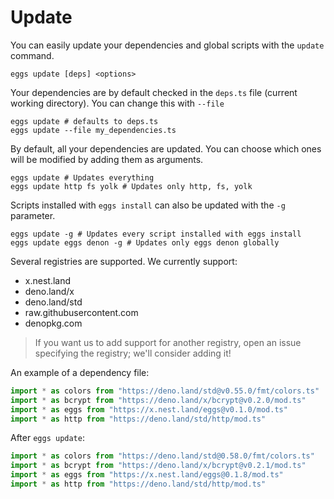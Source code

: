 # Update

You can easily update your dependencies and global scripts with the `update` command.
```shell script
eggs update [deps] <options>
```

Your dependencies are by default checked in the `deps.ts` file (current working directory). You can change this with `--file`
```shell script
eggs update # defaults to deps.ts
eggs update --file my_dependencies.ts 
```

By default, all your dependencies are updated. You can choose which ones will be modified by adding them as arguments.
```shell script
eggs update # Updates everything
eggs update http fs yolk # Updates only http, fs, yolk
```

Scripts installed with `eggs install` can also be updated with the `-g` parameter.
```shell script
eggs update -g # Updates every script installed with eggs install
eggs update eggs denon -g # Updates only eggs denon globally
```

Several registries are supported. We currently support:
 - x.nest.land
 - deno.land/x
 - deno.land/std
 - raw.githubusercontent.com
 - denopkg.com

> If you want us to add support for another registry, open an issue specifying the registry; we'll consider adding it!

An example of a dependency file:
```ts
import * as colors from "https://deno.land/std@v0.55.0/fmt/colors.ts"
import * as bcrypt from "https://deno.land/x/bcrypt@v0.2.0/mod.ts"
import * as eggs from "https://x.nest.land/eggs@v0.1.0/mod.ts"
import * as http from "https://deno.land/std/http/mod.ts"
```
After `eggs update`:
```ts
import * as colors from "https://deno.land/std@0.58.0/fmt/colors.ts"
import * as bcrypt from "https://deno.land/x/bcrypt@v0.2.1/mod.ts"
import * as eggs from "https://x.nest.land/eggs@0.1.8/mod.ts"
import * as http from "https://deno.land/std/http/mod.ts"
```